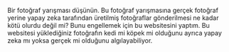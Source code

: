 Bir fotoğraf yarışması düşünün. Bu fotoğraf yarışmasına gerçek fotoğraf yerine yapay zeka tarafından üretilmiş fotoğraflar gönderilmesi ne kadar kötü olurdu değil mi? 
Bunu engellemek için bu websitesini yaptım. Bu websitesi yüklediğiniz fotoğrafın kedi mi köpek mi olduğunu ayrıca yapay zeka mı yoksa gerçek mi olduğunu algılayabiliyor.
